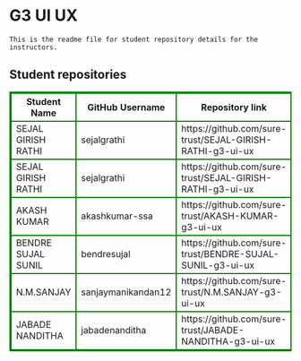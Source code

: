 # G3 UI UX
    This is the readme file for student repository details for the instructors.
## Student repositories 
<table style="border : 2px solid green; width:100%;">
<tr >
<th style="border : 2px solid green;">Student Name</th>
<th style="border : 2px solid green;">GitHub Username</th>
<th style="border : 2px solid green;">Repository link</th>
</tr>
<tr style="border : 2px solid green;">
<td style="border : 2px solid green;">SEJAL GIRISH RATHI</td> 

<td style="border : 2px solid green;">sejalgrathi</td> 

<td style="border : 2px solid green;">https://github.com/sure-trust/SEJAL-GIRISH-RATHI-g3-ui-ux</td> 
</tr>

<tr style="border : 2px solid green;">
<td style="border : 2px solid green;">SEJAL GIRISH RATHI</td> 

<td style="border : 2px solid green;">sejalgrathi</td> 

<td style="border : 2px solid green;">https://github.com/sure-trust/SEJAL-GIRISH-RATHI-g3-ui-ux</td> 
</tr>

<tr style="border : 2px solid green;">
<td style="border : 2px solid green;">AKASH KUMAR</td> 

<td style="border : 2px solid green;">akashkumar-ssa</td> 

<td style="border : 2px solid green;">https://github.com/sure-trust/AKASH-KUMAR-g3-ui-ux</td> 
</tr>

<tr style="border : 2px solid green;">
<td style="border : 2px solid green;">BENDRE SUJAL SUNIL</td> 

<td style="border : 2px solid green;">bendresujal</td> 

<td style="border : 2px solid green;">https://github.com/sure-trust/BENDRE-SUJAL-SUNIL-g3-ui-ux</td> 
</tr>

<tr style="border : 2px solid green;">
<td style="border : 2px solid green;">N.M.SANJAY</td> 

<td style="border : 2px solid green;">sanjaymanikandan12</td> 

<td style="border : 2px solid green;">https://github.com/sure-trust/N.M.SANJAY-g3-ui-ux</td> 
</tr>

<tr style="border : 2px solid green;">
<td style="border : 2px solid green;">JABADE NANDITHA</td> 

<td style="border : 2px solid green;">jabadenanditha</td> 

<td style="border : 2px solid green;">https://github.com/sure-trust/JABADE-NANDITHA-g3-ui-ux</td> 
</tr>
